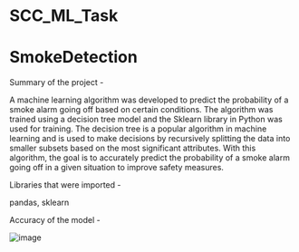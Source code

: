 # SCC_ML_Task
# SmokeDetection
Summary of the project - 

A machine learning algorithm was developed to predict the probability of a smoke alarm going off based on certain conditions. The algorithm was trained using a decision tree model and the Sklearn library in Python was used for training. The decision tree is a popular algorithm in machine learning and is used to make decisions by recursively splitting the data into smaller subsets based on the most significant attributes. With this algorithm, the goal is to accurately predict the probability of a smoke alarm going off in a given situation to improve safety measures.


Libraries that were imported -

pandas, 
sklearn

Accuracy of the model - 

![image](https://user-images.githubusercontent.com/113883490/230711886-12b5da2e-fa53-4ccf-8f99-8cc418213687.png)
